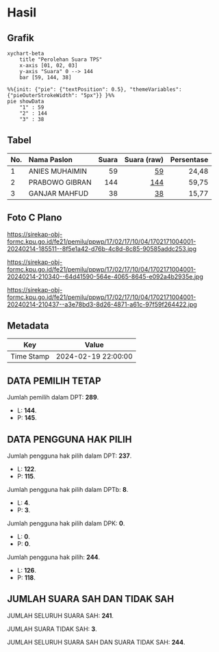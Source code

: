 # Hasil

## Grafik

```mermaid
xychart-beta
    title "Perolehan Suara TPS"
    x-axis [01, 02, 03]
    y-axis "Suara" 0 --> 144
    bar [59, 144, 38]
```

```mermaid
%%{init: {"pie": {"textPosition": 0.5}, "themeVariables": {"pieOuterStrokeWidth": "5px"}} }%%
pie showData
    "1" : 59
    "2" : 144
    "3" : 38
```

## Tabel

| No. | Nama Paslon    | Suara | Suara (raw) | Persentase |
|:--- |:-------------- | -----:| -----------:| ----------:|
| 1   | ANIES MUHAIMIN | 59    | [59][p-1]   | 24,48      |
| 2   | PRABOWO GIBRAN | 144   | [144][p-2]  | 59,75      |
| 3   | GANJAR MAHFUD  | 38    | [38][p-3]   | 15,77      |


[p-1]: https://github.com/gigit-pemilu/pemilu-2024-17-bengkulu/blob/main/pilpres/hitung-suara/sub/17-bengkulu/sub/02-rejang-lebong/sub/17-curup-timur/sub/1004-talang-ulu/sub/001-tps/sub/paslon-1.txt
[p-2]: https://github.com/gigit-pemilu/pemilu-2024-17-bengkulu/blob/main/pilpres/hitung-suara/sub/17-bengkulu/sub/02-rejang-lebong/sub/17-curup-timur/sub/1004-talang-ulu/sub/001-tps/sub/paslon-2.txt
[p-3]: https://github.com/gigit-pemilu/pemilu-2024-17-bengkulu/blob/main/pilpres/hitung-suara/sub/17-bengkulu/sub/02-rejang-lebong/sub/17-curup-timur/sub/1004-talang-ulu/sub/001-tps/sub/paslon-3.txt

## Foto C Plano

https://sirekap-obj-formc.kpu.go.id/fe21/pemilu/ppwp/17/02/17/10/04/1702171004001-20240214-185511--8f5e1a42-d76b-4c8d-8c85-90585addc253.jpg

https://sirekap-obj-formc.kpu.go.id/fe21/pemilu/ppwp/17/02/17/10/04/1702171004001-20240214-210340--64d41590-564e-4065-8645-e092a4b2935e.jpg

https://sirekap-obj-formc.kpu.go.id/fe21/pemilu/ppwp/17/02/17/10/04/1702171004001-20240214-210437--a3e78bd3-8d26-4871-a61c-97f59f264422.jpg


## Metadata

| Key        | Value               |
| ---------- | ------------------- |
| Time Stamp | 2024-02-19 22:00:00 |


## DATA PEMILIH TETAP

Jumlah pemilih dalam DPT: **289**.
 * L: **144**.
 * P: **145**.

## DATA PENGGUNA HAK PILIH

Jumlah pengguna hak pilih dalam DPT: **237**.
 * L: **122**.
 * P: **115**.

Jumlah pengguna hak pilih dalam DPTb: **8**.
 * L: **4**.
 * P: **3**.

Jumlah pengguna hak pilih dalam DPK: **0**.
 * L: **0**.
 * P: **0**.

Jumlah pengguna hak pilih: **244**.
 * L: **126**.
 * P: **118**.

## JUMLAH SUARA SAH DAN TIDAK SAH

JUMLAH SELURUH SUARA SAH: **241**.

JUMLAH SUARA TIDAK SAH: **3**.

JUMLAH SELURUH SUARA SAH DAN SUARA TIDAK SAH: **244**.


